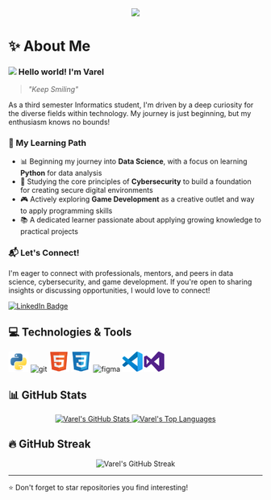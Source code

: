 <div align="center">
  <img src="https://media4.giphy.com/media/v1.Y2lkPTc5MGI3NjExYWM5c3Z1YzV3cmJvZDR0czVibTdyOGszd3l3cTUzbWh6N2xleTV6cyZlcD12MV9pbnRlcm5hbF9naWZfYnlfaWQmY3Q9Zw/PMA3zmeKtEfAx8dhxl/giphy.gif" width="300"/>
</div>

# ✨ About Me

### <img src="https://media.giphy.com/media/hvRJCLFzcasrR4ia7z/giphy.gif" width="28"> Hello world! I'm Varel

> *"Keep Smiling"*

As a third semester Informatics student, I'm driven by a deep curiosity for the diverse fields within technology. My journey is just beginning, but my enthusiasm knows no bounds!

### 🚀 My Learning Path

- 📊 Beginning my journey into **Data Science**, with a focus on learning **Python** for data analysis
- 🔐 Studying the core principles of **Cybersecurity** to build a foundation for creating secure digital environments
- 🎮 Actively exploring **Game Development** as a creative outlet and way to apply programming skills
- 📚 A dedicated learner passionate about applying growing knowledge to practical projects

### 📬 Let's Connect!

I'm eager to connect with professionals, mentors, and peers in data science, cybersecurity, and game development. If you're open to sharing insights or discussing opportunities, I would love to connect!

[![LinkedIn Badge](https://img.shields.io/badge/-LinkedIn-0077B5?style=flat-square&logo=LinkedIn&logoColor=white)](https://linkedin.com/in/varelsza) 


## 💻 Technologies & Tools
<p align="left"> 
  <img src="https://raw.githubusercontent.com/devicons/devicon/master/icons/python/python-original.svg" alt="python" width="40" height="40"/> 
  <img src="https://www.vectorlogo.zone/logos/git-scm/git-scm-icon.svg" alt="git" width="40" height="40"/> 
  <img src="https://raw.githubusercontent.com/devicons/devicon/master/icons/html5/html5-original.svg" alt="html5" width="40" height="40"/>
  <img src="https://raw.githubusercontent.com/devicons/devicon/master/icons/css3/css3-original.svg" alt="css3" width="40" height="40"/> 
  <img src="https://www.vectorlogo.zone/logos/figma/figma-icon.svg" alt="figma" width="40" height="40"/> 
  <img src="https://raw.githubusercontent.com/devicons/devicon/master/icons/vscode/vscode-original.svg" alt="vscode" width="40" height="40"/> 
  <img src="https://raw.githubusercontent.com/devicons/devicon/master/icons/visualstudio/visualstudio-plain.svg" alt="visual studio" width="40" height="40"/>
</p>

## 📊 GitHub Stats

<div align="center">
  <a href="https://github.com/Shlyza">
    <img height="180em" src="https://github-readme-stats.vercel.app/api?username=Shlyza&show_icons=true&theme=dracula&include_all_commits=true&count_private=true" alt="Varel's GitHub Stats" />
    <img height="180em" src="https://github-readme-stats.vercel.app/api/top-langs/?username=Shlyza&layout=compact&theme=dracula" alt="Varel's Top Languages" />
  </a>
</div>

## 🔥 GitHub Streak
<p align="center">
  <img src="https://github-readme-streak-stats.herokuapp.com/?user=Shlyza&theme=dracula" alt="Varel's GitHub Streak" />
</p>

---
⭐ Don't forget to star repositories you find interesting!